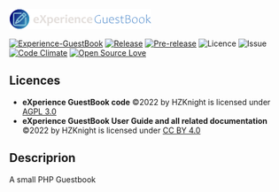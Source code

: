 ![#eXperiance GuestBook](https://github.com/HZKnight/Experience-GuestBook/blob/master/img/guestbook.png) 

[![Experience-GuestBook](https://github.com/HZKnight/Experience-GuestBook/workflows/PHP%20Composer/badge.svg)](https://github.com/HZKnight/Experience-GuestBook/actions)
[![Release](https://img.shields.io/github/release/HZKnight/Experience-GuestBook.svg)](https://github.com/HZKnight/Experience-GuestBook/releases/latest) 
[![Pre-release](https://img.shields.io/github/tag-pre/HZKnight/Experience-GuestBook.svg?label=pre-release)]([https://github.com/HZKnight/Experience-GuestBook/releases/tag/v1.0.0_rc.2](https://github.com/HZKnight/Experience-GuestBook/releases/tag/v1.0.0_rc.2))
![Licence](https://img.shields.io/github/license/HZKnight/Experience-GuestBook.svg)
![Issue](https://img.shields.io/github/issues/HZKnight/Experience-GuestBook.svg)
[![Code Climate](https://codeclimate.com/github/HZKnight/Experience-GuestBook/badges/gpa.svg)](https://codeclimate.com/github/HZKnight/Experience-GuestBook)
[![Open Source Love](https://badges.frapsoft.com/os/v1/open-source.svg?v=103)](https://github.com/ellerbrock/open-source-badges/)

Licences
-------------------------
- **eXperience GuestBook code** ©2022 by HZKnight is licensed under [AGPL 3.0](https://www.gnu.org/licenses/agpl-3.0.html)
- **eXperience GuestBook User Guide and all related documentation** ©2022 by HZKnight is licensed under [CC BY 4.0](https://creativecommons.org/licenses/by/4.0/?ref=chooser-v1) 


Descriprion
-------------------------
A small PHP Guestbook
